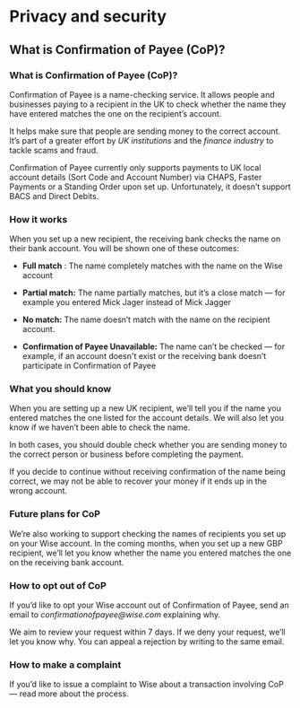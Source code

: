 # Privacy and security  
## What is Confirmation of Payee (CoP)?  
### What is Confirmation of Payee (CoP)? 

Confirmation of Payee is a name-checking service. It allows people and businesses paying to a recipient in the UK to check whether the name they have entered matches the one on the recipient’s account. 

It helps make sure that people are sending money to the correct account. It’s part of a greater effort by _UK institutions_ and the _finance industry_ to tackle scams and fraud.

Confirmation of Payee currently only supports payments to UK local account details (Sort Code and Account Number) via CHAPS, Faster Payments or a Standing Order upon set up. Unfortunately, it doesn’t support BACS and Direct Debits. 

### How it works

When you set up a new recipient, the receiving bank checks the name on their bank account. You will be shown one of these outcomes:

  *  **Full match** : The name completely matches with the name on the Wise account

  *  **Partial match:** The name partially matches, but it’s a close match — for example you entered Mick Jager instead of Mick Jagger

  *  **No match:** The name doesn’t match with the name on the recipient account.

  *  **Confirmation of Payee Unavailable:** The name can’t be checked — for example, if an account doesn't exist or the receiving bank doesn’t participate in Confirmation of Payee




###  **What you should know**

When you are setting up a new UK recipient, we’ll tell you if the name you entered matches the one listed for the account details. We will also let you know if we haven’t been able to check the name. 

In both cases, you should double check whether you are sending money to the correct person or business before completing the payment. 

If you decide to continue without receiving confirmation of the name being correct, we may not be able to recover your money if it ends up in the wrong account.

### Future plans for CoP

We’re also working to support checking the names of recipients you set up on your Wise account. In the coming months, when you set up a new GBP recipient, we’ll let you know whether the name you entered matches the one on the receiving bank account.

### How to opt out of CoP

If you’d like to opt your Wise account out of Confirmation of Payee, send an email to _confirmationofpayee@wise.com_ explaining why. 

We aim to review your request within 7 days. If we deny your request, we’ll let you know why. You can appeal a rejection by writing to the same email.

### How to make a complaint

If you’d like to issue a complaint to Wise about a transaction involving CoP — read more about the process.
